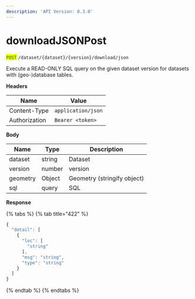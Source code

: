 ```yaml
---
description: 'API Version: 0.3.0'
---
```


# downloadJSONPost

<mark style="color:green;">`POST`</mark> `/dataset/{dataset}/{version}/download/json`

Execute a READ-ONLY SQL query on the given dataset version for datasets with (geo-)database tables.

**Headers**

| Name          | Value              |
| ------------- | ------------------ |
| Content-Type  | `application/json` |
| Authorization | `Bearer <token>`   |

**Body**

| Name     | Type   | Description                 |
| -------- | ------ | --------------------------- |
| dataset  | string | Dataset                     |
| version  | number | version                     |
| geometry | Object | Geometry (stringify object) |
| sql      | query  | SQL                         |

**Response**

{% tabs %}
{% tab title="422" %}
```javascript
{
  "detail": [
    {
      "loc": [
        "string"
      ],
      "msg": "string",
      "type": "string"
    }
  ]
}
```
{% endtab %}
{% endtabs %}
